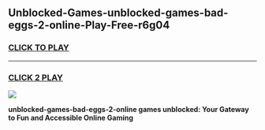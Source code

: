
## Unblocked-Games-unblocked-games-bad-eggs-2-online-Play-Free-r6g04
<h3>
<a href="https://premium76.site?title=unblocked-games-bad-eggs-2-online&ref=18A1">CLICK TO PLAY</a></h3>
<hr>

<h3>
<a href="https://premium76.site?title=unblocked-games-bad-eggs-2-online&ref=18A1">CLICK 2 PLAY</a>
  
</h3>

<a href="https://premium76.site?title=unblocked-games-bad-eggs-2-online&ref=18A1"><img src="https://clearcache.store/games.png"></a>


**unblocked-games-bad-eggs-2-online games unblocked: Your Gateway to Fun and Accessible Online Gaming**
